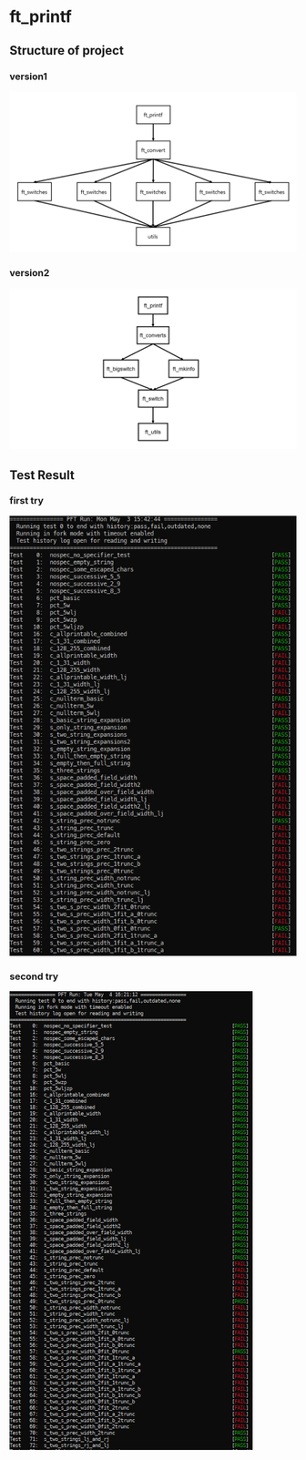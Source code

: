 # ft_printf

## Structure of project

### version1
![alt text](./resources/blueprint.png?raw=true)

### version2
![alt text](./resources/blueprint2.png?raw=true)

## Test Result

### first try
![alt text](./resources/1.TestResult.PNG?raw=true)

### second try
![alt text](./resources/2.TestResult.PNG?raw=true)
